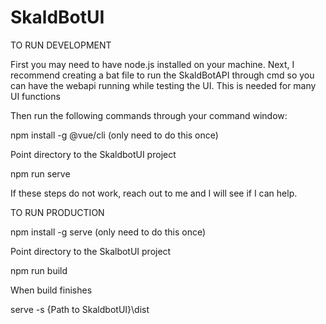 # SkaldBotUI


TO RUN DEVELOPMENT

First you may need to have node.js installed on your machine.
Next, I recommend creating a bat file to run the SkaldBotAPI through cmd so you can have the webapi running while testing the UI. This is needed for many UI functions

Then run the following commands through your command window:

npm install -g @vue/cli (only need to do this once)

Point directory to the SkaldbotUI project

npm run serve

If these steps do not work, reach out to me and I will see if I can help.

TO RUN PRODUCTION

npm install -g serve (only need to do this once)

Point directory to the SkalbotUI project

npm run build

When build finishes

serve -s {Path to SkaldbotUI}\dist
